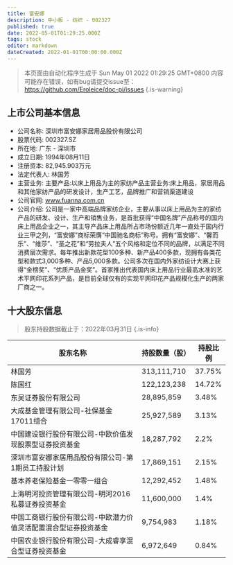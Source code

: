 ```yaml
---
title: 富安娜
description: 中小板 - 纺织 - 002327
published: true
date: 2022-05-01T01:29:25.000Z
tags: stock
editor: markdown
dateCreated: 2022-01-01T00:00:00.000Z
---
```


> 本页面由自动化程序生成于 Sun May 01 2022 01:29:25 GMT+0800
> 内容可能存在错误，如有bug请提交issue至：https://github.com/Eroleice/doc-pi/issues
{.is-warning}

## 上市公司基本信息
- 公司名称: 深圳市富安娜家居用品股份有限公司
- 股票代码: 002327.SZ
- 所在地: 广东 - 深圳市
- 成立日期: 1994年08月11日
- 注册资本: 82,945.903万元
- 法定代表人: 林国芳
- 主营业务: 主要产品:以床上用品为主的家纺产品主营业务:床上用品，家居用品和其他家纺产品的研发设计，生产工艺，品牌推广和营销渠道建设
- 公司官网: www.fuanna.com.cn
- 公司介绍: 公司是一家中高端品牌家纺企业，主要从事以床上用品为主的家纺产品的研发、设计、生产和销售业务，是首批获得“中国名牌”产品称号的国内床上用品企业之一，其主导产品床上用品所占市场份额近几年一直处于国内行业三甲之列，“富安娜”商标荣膺“中国驰名商标”称号。拥有“富安娜”、“馨而乐”、“维莎”、“圣之花”和“劳拉夫人”五个风格和定位不同的品牌，以满足不同消费层次需求。每年推出新款花型100多种、新产品400多款，现拥有各类花型和款式3,000多种、产品5,000多款。公司多次在国内外家纺设计大赛上获得“金榜奖”、“优质产品金奖”。首家推出代表国内床上用品行业最高水准的艺术平网印花系列产品，是目前全球仅有的实现平网印花产品规模化生产的两家厂商之一。


## 十大股东信息
> 股东持股数据截止于：2022年03月31日
{.is-info}

| 股东名称 | 持股数量（股） | 持股比例 |
| --- | --- | --- |
| 林国芳 | 313,111,710 | 37.75% |
| 陈国红 | 122,123,238 | 14.72% |
| 东吴证券股份有限公司 | 28,895,859 | 3.48% |
| 大成基金管理有限公司-社保基金17011组合 | 25,927,589 | 3.13% |
| 中国建设银行股份有限公司-中欧价值发现股票型证券投资基金 | 18,287,792 | 2.2% |
| 深圳市富安娜家居用品股份有限公司-第1期员工持股计划 | 17,869,151 | 2.15% |
| 基本养老保险基金一零零一组合 | 12,292,452 | 1.48% |
| 上海明河投资管理有限公司-明河2016私募证券投资基金 | 11,600,000 | 1.4% |
| 中国工商银行股份有限公司-中欧潜力价值灵活配置混合型证券投资基金 | 9,754,983 | 1.18% |
| 中国农业银行股份有限公司-大成睿享混合型证券投资基金 | 6,972,649 | 0.84% |




